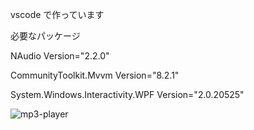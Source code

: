 vscode で作っています

必要なパッケージ

NAudio Version="2.2.0"

CommunityToolkit.Mvvm Version="8.2.1"

System.Windows.Interactivity.WPF Version="2.0.20525"

![mp3-player](https://github.com/K-Zenigata/MP3Player_WPF/assets/114846454/e8456579-2567-444b-9606-82aca861f179)
